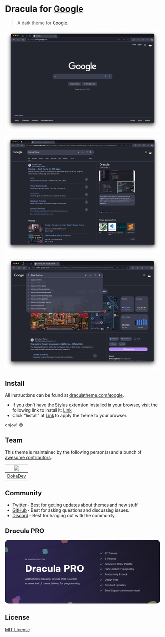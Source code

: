 # Dracula for [Google](https://www.google.com)

> A dark theme for [Google](https://www.google.com).

![](./res/main.png)

![](./res/search1.png)

![](./res/search_.png)

## Install

All instructions can be found at [draculatheme.com/google](https://draculatheme.com/google).

- If you don’t have the Stylus extension installed in your browser, visit the following link to install it: [Link](https://chromewebstore.google.com/detail/stylus/clngdbkpkpeebahjckkjfobafhncgmne)
- Click “Install” at [Link](https://userstyles.world/style/19469/google-dracula) to apply the theme to your browser.

enjoy! 😆

## Team

This theme is maintained by the following person(s) and a bunch of [awesome contributors](https://github.com/dracula/foobar/graphs/contributors).

| ![](https://github.com/dokadev.png?size=100) |
| -------------------------------------------- |
| [DokaDev](https://github.com/dokadev)        |

## Community

- [Twitter](https://twitter.com/draculatheme) - Best for getting updates about themes and new stuff.
- [GitHub](https://github.com/dracula/dracula-theme/discussions) - Best for asking questions and discussing issues.
- [Discord](https://draculatheme.com/discord-invite) - Best for hanging out with the community.

## Dracula PRO

[![Dracula PRO](./.github/dracula-pro.png)](https://draculatheme.com/pro)

## License

[MIT License](./LICENSE)
